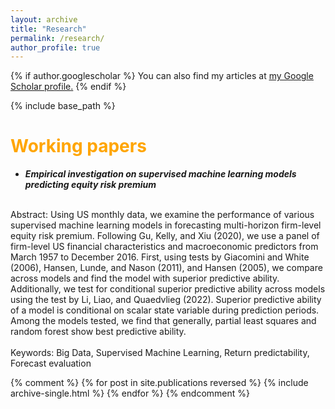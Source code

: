 ```yaml
---
layout: archive
title: "Research"
permalink: /research/
author_profile: true
---
```


{% if author.googlescholar %}
  You can also find my articles at <u><a href="{{author.googlescholar}}">my Google Scholar profile</a>.</u>
{% endif %}

{% include base_path %}

<span style="color:orange">Working papers</span>
======
* ***Empirical investigation on supervised machine learning models predicting equity risk premium***
<br>
Abstract: Using US monthly data, we examine the performance of various supervised machine learning models in forecasting multi-horizon firm-level equity risk premium. Following Gu, Kelly, and Xiu (2020), we use a panel of firm-level US financial characteristics and macroeconomic predictors from March 1957 to December 2016. First, using tests by Giacomini and White (2006), Hansen, Lunde, and Nason (2011), and Hansen (2005), we compare across models and find the model with superior predictive ability. Additionally, we test for conditional superior predictive ability across models using the test by Li, Liao, and Quaedvlieg (2022). Superior predictive ability of a model is conditional on scalar state variable during prediction periods. Among the models tested, we find that generally, partial least squares and random forest show best predictive ability. 
<br>
<br>
Keywords: Big Data, Supervised Machine Learning, Return predictability, Forecast evaluation

{% comment %} 
{% for post in site.publications reversed %}
  {% include archive-single.html %}
{% endfor %}
{% endcomment %} 
